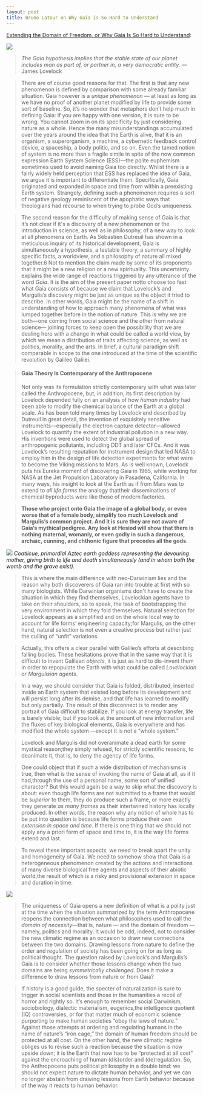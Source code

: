 ```yaml
---
layout: post
title: Bruno Latour on Why Gaia is So Hard to Understand
---
```


[Extending the Domain of Freedom, or Why Gaia Is So Hard to Understand](http://bruno-latour.fr/sites/default/files/157-CRITICAL-INQUIRY-GAIA-FREEDOM.pdf):

![](https://i.imgur.com/XY3air9.jpg)  

>*The Gaia hypothesis implies that the stable state of our
planet includes man as part of, or partner in, a very
democratic entity.*
>  —James Lovelock

> There are of course good reasons for that. The first is that any new phenomenon is defined by comparison with some already familiar situation. Gaia however is a *unique phenomenon* — at least as long as we have no proof of another planet modified by life to provide some sort of baseline. So, it’s no wonder that metaphors don’t help much in defining Gaia: if you are happy with one version, it is sure to be wrong. You cannot zoom in on its specificity by just considering nature as a whole. Hence the many misunderstandings accumulated over the years around the idea that the Earth is alive, that it is an organism, a superorganism, a machine, a cybernetic feedback control device, a spaceship, a body politic, and so on. Even the tamed notion of system is no more than a fragile simile in spite of the now common expression Earth System Science (ESS)—the polite euphemism sometimes used to avoid naming Gaia too directly.
Whilst there is a fairly widely held perception that ESS has replaced the idea of Gaia, we argue it is important to differentiate them. Specifically, Gaia originated and expanded in space and time from within a preexisting Earth system. Strangely, defining such a phenomenon requires a sort of negative geology reminiscent of the apophatic ways that theologians had recourse to when trying to probe God’s uniqueness.

> The second reason for the difficulty of making sense of Gaia is that it’s not clear if it's a discovery of a new phenomenon or the introduction in science, as well as in philosophy, of a new way to look at all phenomena on Earth. As Sébastien Dutreuil has shown in a meticulous inquiry of its historical development, Gaia is simultaneously a hypothesis, a testable theory, a summary of highly specific facts, a worldview, and a philosophy of nature all mixed together.6 Not to mention the claim made by some of its proponents that it might be a new religion or a new spirituality. This uncertainty explains the wide range of reactions triggered by any utterance of the word *Gaia*.
It is the aim of the present paper notto choose too fast what Gaia consists of because we claim that Lovelock’s and Margulis’s discovery might be just as unique as the object it tried to describe. In other words, Gaia might be the name of a shift in understanding of how to approach many phenomena of what was lumped together before in the notion of nature. This is why we are both—one coming from social science and the other from natural science— joining forces to keep open the possibility that we are dealing here with a change in what could be called a world view, by which we mean a distribution of traits affecting science, as well as politics, morality, and the arts. In brief, a cultural paradigm shift comparable in scope to the one introduced at the time of the scientific revolution by Galileo Galilei.


> #### **Gaia Theory Is Contemporary of the Anthropocene**
> Not only was its formulation strictly contemporary with what was later called the Anthropocene, but, in addition, its first description by Lovelock depended fully on an analysis of how *human industry* had been able to modify the chemical balance of the Earth at a global scale.
As has been told many times by Lovelock and described by Dutreuil in great detail, the invention of exquisitely sensitive instruments—especially the electron capture detector—allowed Lovelock to quantify the extent of industrial pollution in a new way. His inventions were used to detect the global spread of anthropogenic pollutants, including DDT and later CFCs. And it was Lovelock’s resulting reputation for instrument design that led NASA to employ him in the design of life detection experiments for what were to become the Viking missions to Mars.
As is well known, Lovelock puts his Eureka moment of discovering Gaia in 1965, while working for NASA at the Jet Propulsion Laboratory in Pasadena, California. In many ways, his insight to look at the Earth as if from Mars was to extend to *all life forms* the analogy thattheir disseminations of chemical byproducts were like those of modern factories. 

> __Those who project onto Gaia the image of a global body, or even worse that of a female body, simplify too much Lovelock and Margulis’s common project. And it is sure they are not aware of Gaia’s mythical pedigree. Any look at Hesiod will show that there is nothing maternal, womanly, or even godly in such a dangerous, archaic, cunning, and chthonic figure that precedes all the gods__.

![](https://upload.wikimedia.org/wikipedia/commons/thumb/7/71/20041229-Coatlicue_%28Museo_Nacional_de_Antropolog%C3%ADa%29_MQ-3.jpg/800px-20041229-Coatlicue_%28Museo_Nacional_de_Antropolog%C3%ADa%29_MQ-3.jpg)
*Coatlicue, primordial Aztec earth goddess representing the devouring mother, giving birth to life and death simultaneously (and in whom both the womb and the grave exist).*

> This is where the main difference with neo-Darwinism lies and the reason why both discoverers of Gaia ran into trouble at first with so many biologists. While Darwinian organisms don't have to create the situation in which they find themselves, Lovelockian agents have to take on their shoulders, so to speak, the task of bootstrapping the very environment in which they fold themselves.
Natural selection for Lovelock appears as a simplified and on the whole local way to account for life forms’ engineering capacity;for Margulis, on the other hand, natural selection is not even a creative process but rather just the culling of “unfit” variations.

> Actually, this offers a clear parallel with Galileo’s efforts at describing falling bodies. These hesitations prove that in the same way that it is difficult to invent Galilean *objects*, it is just as hard to dis-invent them in order to repopulate the Earth with what could be called *Lovelockian* or *Margulisian agents*.  

> In a way, we should consider that Gaia is folded, distributed, inserted inside an Earth system that existed long before its development and will persist long after its demise, and that life has learned to modify but only partially. The result of this disconnect is to render any portrait of Gaia difficult to stabilize. If you look at energy transfer, life is barely visible; but if you look at the amount of new information and the fluxes of key biological elements, Gaia is everywhere and has modified the whole system —except it is not a “whole system.”

> Lovelock and Margulis did not overanimate a dead earth for some mystical reason;they simply refused, for strictly scientific reasons, to deanimate it, that is, to deny the agency of life forms.

> One could object that if such a wide distribution of mechanisms is true, then what is the sense of invoking the name of Gaia at all, as if it had,through the use of a personal name, some sort of unified character? But this would again be a way to skip what the discovery is about: even though life forms are not submitted to a frame that would be *superior* to them, they do produce such a frame, or more exactly they generate *as many frames* as their intertwined history has locally produced. In other words, the reason why any notion of whole has to be put into question is because life forms produce their *own extension in space and time*. If there is one thing that we should not apply any a priori form of space and time to, it is the way life forms extend and last.

> To reveal these important aspects, we need to break apart the unity and homogeneity of Gaia. We need to somehow show that Gaia is a heterogeneous phenomenon created by the actions and interactions of many diverse biological free agents and aspects of their abiotic world,the result of which is a risky and provisional extension in space and duration in time.

![](https://i.imgur.com/GX7vTrw.png)

> The uniqueness of Gaia opens a new definition of what is a polity just at the time when the situation summarized by the term Anthropocene reopens the connection between what philosophers used to call the *domain of necessity*—that is, nature — and the domain of freedom — namely, politics and morality. It would be odd, indeed, not to consider the new climatic regime as an occasion to draw new connections between the two domains. Drawing lessons from nature to define the order and regulation of society has been going on for as long as political thought. The question raised by Lovelock’s and Margulis’s Gaia is to consider whether those lessons change when the two domains are being *symmetrically challenged*. Does it make a difference to draw lessons from nature or from Gaia? 

> If history is a good guide, the specter of naturalization is sure to trigger in social scientists and those in the humanities a recoil of horror and rightly so. It’s enough to remember social Darwinism, sociobiology, dialectic materialism, eugenics,the intelligence quotient (IQ) controversies, or for that matter much of economic science purporting to make human societies “obey the laws of nature.” Against those attempts at ordering and regulating humans in the name of nature’s “iron cage,” the domain of human freedom should be protected at all cost. On the other hand, the new climatic regime obliges us to revise such a reaction because the situation is now upside down; it is the Earth that now has to be “protected at all cost” against the encroaching of human (dis)order and (de)regulation. So, the Anthropocene puts political philosophy in a double bind: we should not expect nature to dictate human behavior, and yet we can no longer abstain from drawing lessons from Earth behavior because of the way it reacts to human behavior. 

